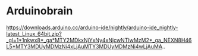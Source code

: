 # Arduinobrain

https://downloads.arduino.cc/arduino-ide/nightly/arduino-ide_nightly-latest_Linux_64bit.zip?_gl=1*1nkwx8*_ga*MTY2MDkxNjYxNy4xNjcwNTIwMzM2*_ga_NEXN8H46L5*MTY3MDUyMDMzNi4xLjAuMTY3MDUyMDMzNi4wLjAuMA..
